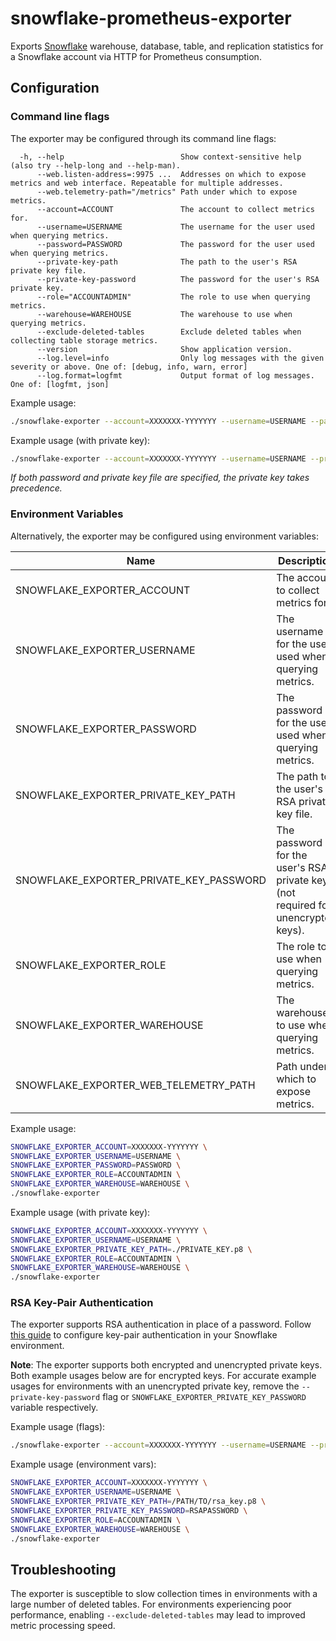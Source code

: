 # snowflake-prometheus-exporter

Exports [Snowflake](www.snowflake.com) warehouse, database, table, and replication statistics for a Snowflake account via HTTP for Prometheus consumption.

## Configuration

### Command line flags

The exporter may be configured through its command line flags:

```
  -h, --help                          Show context-sensitive help (also try --help-long and --help-man).
      --web.listen-address=:9975 ...  Addresses on which to expose metrics and web interface. Repeatable for multiple addresses.
      --web.telemetry-path="/metrics" Path under which to expose metrics.
      --account=ACCOUNT               The account to collect metrics for.
      --username=USERNAME             The username for the user used when querying metrics.
      --password=PASSWORD             The password for the user used when querying metrics.
      --private-key-path              The path to the user's RSA private key file.
      --private-key-password          The password for the user's RSA private key.
      --role="ACCOUNTADMIN"           The role to use when querying metrics.
      --warehouse=WAREHOUSE           The warehouse to use when querying metrics.
      --exclude-deleted-tables        Exclude deleted tables when collecting table storage metrics.
      --version                       Show application version.
      --log.level=info                Only log messages with the given severity or above. One of: [debug, info, warn, error]
      --log.format=logfmt             Output format of log messages. One of: [logfmt, json]
```

Example usage:

```sh
./snowflake-exporter --account=XXXXXXX-YYYYYYY --username=USERNAME --password=PASSWORD --warehouse=WAREHOUSE --role=ACCOUNTADMIN
```

Example usage (with private key):

```sh
./snowflake-exporter --account=XXXXXXX-YYYYYYY --username=USERNAME --private-key-path=./PRIVATE_KEY.p8 --warehouse=WAREHOUSE --role=ACCOUNTADMIN
```

_If both password and private key file are specified, the private key takes precedence._

### Environment Variables

Alternatively, the exporter may be configured using environment variables:

| Name                                    | Description                                                                      |
| --------------------------------------- | -------------------------------------------------------------------------------- |
| SNOWFLAKE_EXPORTER_ACCOUNT              | The account to collect metrics for.                                              |
| SNOWFLAKE_EXPORTER_USERNAME             | The username for the user used when querying metrics.                            |
| SNOWFLAKE_EXPORTER_PASSWORD             | The password for the user used when querying metrics.                            |
| SNOWFLAKE_EXPORTER_PRIVATE_KEY_PATH     | The path to the user's RSA private key file.                                     |
| SNOWFLAKE_EXPORTER_PRIVATE_KEY_PASSWORD | The password for the user's RSA private key (not required for unencrypted keys). |
| SNOWFLAKE_EXPORTER_ROLE                 | The role to use when querying metrics.                                           |
| SNOWFLAKE_EXPORTER_WAREHOUSE            | The warehouse to use when querying metrics.                                      |
| SNOWFLAKE_EXPORTER_WEB_TELEMETRY_PATH   | Path under which to expose metrics.                                              |

Example usage:

```sh
SNOWFLAKE_EXPORTER_ACCOUNT=XXXXXXX-YYYYYYY \
SNOWFLAKE_EXPORTER_USERNAME=USERNAME \
SNOWFLAKE_EXPORTER_PASSWORD=PASSWORD \
SNOWFLAKE_EXPORTER_ROLE=ACCOUNTADMIN \
SNOWFLAKE_EXPORTER_WAREHOUSE=WAREHOUSE \
./snowflake-exporter
```

Example usage (with private key):

```sh
SNOWFLAKE_EXPORTER_ACCOUNT=XXXXXXX-YYYYYYY \
SNOWFLAKE_EXPORTER_USERNAME=USERNAME \
SNOWFLAKE_EXPORTER_PRIVATE_KEY_PATH=./PRIVATE_KEY.p8 \
SNOWFLAKE_EXPORTER_ROLE=ACCOUNTADMIN \
SNOWFLAKE_EXPORTER_WAREHOUSE=WAREHOUSE \
./snowflake-exporter
```

### RSA Key-Pair Authentication

The exporter supports RSA authentication in place of a password. Follow [this guide](https://docs.snowflake.com/en/user-guide/key-pair-auth) to configure key-pair authentication in your Snowflake environment.

**Note**: The exporter supports both encrypted and unencrypted private keys. Both example usages below are for encrypted keys. For accurate example usages for environments with an unencrypted private key, remove the `--private-key-password` flag or `SNOWFLAKE_EXPORTER_PRIVATE_KEY_PASSWORD` variable respectively.

Example usage (flags):

```sh
./snowflake-exporter --account=XXXXXXX-YYYYYYY --username=USERNAME --private-key-path=/PATH/TO/rsa_key.p8 --private-key-password=PASSWORD --warehouse=WAREHOUSE --role=ACCOUNTADMIN
```

Example usage (environment vars):

```sh
SNOWFLAKE_EXPORTER_ACCOUNT=XXXXXXX-YYYYYYY \
SNOWFLAKE_EXPORTER_USERNAME=USERNAME \
SNOWFLAKE_EXPORTER_PRIVATE_KEY_PATH=/PATH/TO/rsa_key.p8 \
SNOWFLAKE_EXPORTER_PRIVATE_KEY_PASSWORD=RSAPASSWORD \
SNOWFLAKE_EXPORTER_ROLE=ACCOUNTADMIN \
SNOWFLAKE_EXPORTER_WAREHOUSE=WAREHOUSE \
./snowflake-exporter
```

## Troubleshooting

The exporter is susceptible to slow collection times in environments with a large number of deleted tables. For environments experiencing poor performance, enabling `--exclude-deleted-tables` may lead to improved metric processing speed.
